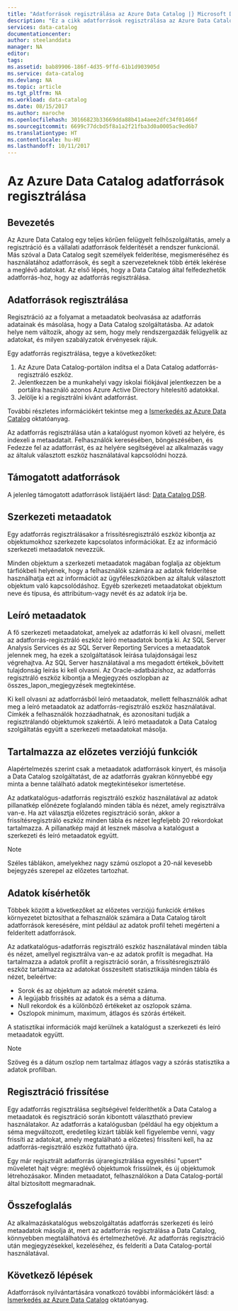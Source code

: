 ```yaml
---
title: "Adatforrások regisztrálása az Azure Data Catalog |} Microsoft Docs"
description: "Ez a cikk adatforrások regisztrálása az Azure Data Catalog, beleértve a regisztráció során kibontott metaadatmezőket mutatja be."
services: data-catalog
documentationcenter: 
author: steelanddata
manager: NA
editor: 
tags: 
ms.assetid: bab89906-186f-4d35-9ffd-61b1d903905d
ms.service: data-catalog
ms.devlang: NA
ms.topic: article
ms.tgt_pltfrm: NA
ms.workload: data-catalog
ms.date: 08/15/2017
ms.author: maroche
ms.openlocfilehash: 30166823b33669dda88b41a4aee2dfc34f01466f
ms.sourcegitcommit: 6699c77dcbd5f8a1a2f21fba3d0a0005ac9ed6b7
ms.translationtype: HT
ms.contentlocale: hu-HU
ms.lasthandoff: 10/11/2017
---
```

# <a name="register-data-sources-in-azure-data-catalog"></a>Az Azure Data Catalog adatforrások regisztrálása
## <a name="introduction"></a>Bevezetés
Az Azure Data Catalog egy teljes körűen felügyelt felhőszolgáltatás, amely a regisztráció és a vállalati adatforrások felderítését a rendszer funkcionál. Más szóval a Data Catalog segít személyek felderítése, megismeréséhez és használatához adatforrások, és segít a szervezeteknek több érték lekérése a meglévő adatokat. Az első lépés, hogy a Data Catalog által felfedezhetők adatforrás-hoz, hogy az adatforrás regisztrálása.

## <a name="register-data-sources"></a>Adatforrások regisztrálása
Regisztráció az a folyamat a metaadatok beolvasása az adatforrás adatainak és másolása, hogy a Data Catalog szolgáltatásba. Az adatok helye nem változik, ahogy az sem, hogy mely rendszergazdák felügyelik az adatokat, és milyen szabályzatok érvényesek rájuk.

Egy adatforrás regisztrálása, tegye a következőket:
1. Az Azure Data Catalog-portálon indítsa el a Data Catalog adatforrás-regisztráló eszköz. 
2. Jelentkezzen be a munkahelyi vagy iskolai fiókjával jelentkezzen be a portálra használó azonos Azure Active Directory hitelesítő adatokkal.
3. Jelölje ki a regisztrálni kívánt adatforrást.

További részletes információkért tekintse meg a [Ismerkedés az Azure Data Catalog](data-catalog-get-started.md) oktatóanyag.

Az adatforrás regisztrálása után a katalógust nyomon követi az helyére, és indexeli a metaadatait. Felhasználók keresésében, böngészésében, és Fedezze fel az adatforrást, és az helyére segítségével az alkalmazás vagy az általuk választott eszköz használatával kapcsolódni hozzá.

## <a name="supported-data-sources"></a>Támogatott adatforrások
A jelenleg támogatott adatforrások listájáért lásd: [Data Catalog DSR](data-catalog-dsr.md).

## <a name="structural-metadata"></a>Szerkezeti metaadatok
Egy adatforrás regisztrálásakor a frissítésregisztráló eszköz kibontja az objektumokhoz szerkezete kapcsolatos információkat. Ez az információ szerkezeti metaadatok nevezzük.

Minden objektum a szerkezeti metaadatok magában foglalja az objektum tárfiókbeli helyének, hogy a felhasználók számára az adatok felderítése használhatja ezt az információt az ügyféleszközökben az általuk választott objektum való kapcsolódáshoz. Egyéb szerkezeti metaadatokat objektum neve és típusa, és attribútum-vagy nevét és az adatok írja be.

## <a name="descriptive-metadata"></a>Leíró metaadatok
A fő szerkezeti metaadatokat, amelyek az adatforrás ki kell olvasni, mellett az adatforrás-regisztráló eszköz leíró metaadatok bontja ki. Az SQL Server Analysis Services és az SQL Server Reporting Services a metaadatok jelennek meg, ha ezek a szolgáltatások leírása tulajdonságai lesz végrehajtva. Az SQL Server használatával a ms megadott értékek\_bővített tulajdonság leírás ki kell olvasni. Az Oracle-adatbázishoz, az adatforrás regisztráló eszköz kibontja a Megjegyzés oszlopban az összes\_lapon\_megjegyzések megtekintése.

Ki kell olvasni az adatforrásból leíró metaadatok, mellett felhasználók adhat meg a leíró metaadatok az adatforrás-regisztráló eszköz használatával. Címkék a felhasználók hozzáadhatnak, és azonosítani tudják a regisztrálandó objektumok szakértői. A leíró metaadatok a Data Catalog szolgáltatás együtt a szerkezeti metaadatokat másolja.

## <a name="include-previews"></a>Tartalmazza az előzetes verziójú funkciók
Alapértelmezés szerint csak a metaadatok adatforrások kinyert, és másolja a Data Catalog szolgáltatást, de az adatforrás gyakran könnyebbé egy minta a benne található adatok megtekintésekor ismertetése.

Az adatkatalógus-adatforrás regisztráló eszköz használatával az adatok pillanatkép előnézete foglalandó minden tábla és nézet, amely regisztrálva van-e. Ha azt választja előzetes regisztráció során, akkor a frissítésregisztráló eszköz minden tábla és nézet legfeljebb 20 rekordokat tartalmazza. A pillanatkép majd át lesznek másolva a katalógust a szerkezeti és leíró metaadatok együtt.

> [!NOTE]
> Széles táblákon, amelyekhez nagy számú oszlopot a 20-nál kevesebb bejegyzés szerepel az előzetes tartozhat.
>
>

## <a name="include-data-profiles"></a>Adatok kísérhetők
Többek között a következőket az előzetes verziójú funkciók értékes környezetet biztosíthat a felhasználók számára a Data Catalog tárolt adatforrások keresésére, mint például az adatok profil teheti megérteni a felderített adatforrások.

Az adatkatalógus-adatforrás regisztráló eszköz használatával minden tábla és nézet, amellyel regisztrálva van-e az adatok profilt is megadhat. Ha tartalmazza a adatok profilt a regisztráció során, a frissítésregisztráló eszköz tartalmazza az adatokat összesített statisztikája minden tábla és nézet, beleértve:

* Sorok és az objektum az adatok méretét száma.
* A legújabb frissítés az adatok és a séma a dátuma.
* Null rekordok és a különböző értékeket az oszlopok száma.
* Oszlopok minimum, maximum, átlagos és szórás értékeit.

A statisztikai információk majd kerülnek a katalógust a szerkezeti és leíró metaadatok együtt.

> [!NOTE]
> Szöveg és a dátum oszlop nem tartalmaz átlagos vagy a szórás statisztika a adatok profilban.
>
>

## <a name="update-registrations"></a>Regisztráció frissítése
Egy adatforrás regisztrálása segítségével felderíthetők a Data Catalog a metaadatok és regisztráció során kibontott választható preview használatakor. Az adatforrás a katalógusban (például ha egy objektum a séma megváltozott, eredetileg kizárt táblák kell figyelembe venni, vagy frissíti az adatokat, amely megtalálható a előzetes) frissíteni kell, ha az adatforrás-regisztráló eszköz futtatható újra.

Egy már regisztrált adatforrás újraregisztrálása egyesítési "upsert" műveletet hajt végre: meglévő objektumok frissülnek, és új objektumok létrehozásakor. Minden metaadatot, felhasználókon a Data Catalog-portál által biztosított megmaradnak.

## <a name="summary"></a>Összefoglalás
Az alkalmazáskatalógus webszolgáltatás adatforrás szerkezeti és leíró metaadatok másolja át, mert az adatforrás regisztrálása a Data Catalog, könnyebben megtalálhatóvá és értelmezhetővé. Az adatforrás regisztráció után megjegyzésekkel, kezeléséhez, és felderíti a Data Catalog-portál használatával.

## <a name="next-steps"></a>Következő lépések
Adatforrások nyilvántartására vonatkozó további információkért lásd: a [Ismerkedés az Azure Data Catalog](data-catalog-get-started.md) oktatóanyag.
